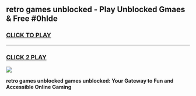 
## retro games unblocked - Play Unblocked Gmaes & Free #0hlde
<h3>
<a href="https://premium.freeplayer.one?title=retro_games_unblocked&ref=03M">CLICK TO PLAY</a></h3>
<hr>

<h3>
<a href="https://premium.freeplayer.one?title=retro_games_unblocked&ref=03M">CLICK 2 PLAY</a>
  
</h3>

<a href="https://premium.freeplayer.one?title=retro_games_unblocked&ref=03M"><img src="https://clearcache.store/games.png"></a>


**retro games unblocked games unblocked: Your Gateway to Fun and Accessible Online Gaming**
